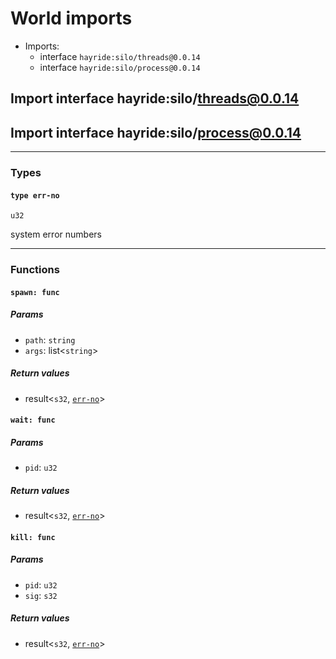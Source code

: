 # <a id="imports"></a>World imports


 - Imports:
    - interface `hayride:silo/threads@0.0.14`
    - interface `hayride:silo/process@0.0.14`

## <a id="hayride_silo_threads_0_0_14"></a>Import interface hayride:silo/threads@0.0.14


## <a id="hayride_silo_process_0_0_14"></a>Import interface hayride:silo/process@0.0.14


----

### Types

#### <a id="err_no"></a>`type err-no`
`u32`
<p>system error numbers

----

### Functions

#### <a id="spawn"></a>`spawn: func`


##### Params

- <a id="spawn.path"></a>`path`: `string`
- <a id="spawn.args"></a>`args`: list<`string`>

##### Return values

- <a id="spawn.0"></a> result<`s32`, [`err-no`](#err_no)>

#### <a id="wait"></a>`wait: func`


##### Params

- <a id="wait.pid"></a>`pid`: `u32`

##### Return values

- <a id="wait.0"></a> result<`s32`, [`err-no`](#err_no)>

#### <a id="kill"></a>`kill: func`


##### Params

- <a id="kill.pid"></a>`pid`: `u32`
- <a id="kill.sig"></a>`sig`: `s32`

##### Return values

- <a id="kill.0"></a> result<`s32`, [`err-no`](#err_no)>

